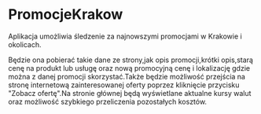 # PromocjeKrakow

Aplikacja umożliwia śledzenie za najnowszymi promocjami w Krakowie i okolicach.

Będzie ona pobierać takie dane ze strony,jak opis promocji,krótki opis,starą cenę na produkt lub usługę oraz nową promocyjną 
cenę i lokalizację gdzie można z danej promocji skorzystać.Także będzie możliwość przejścia na stronę internetową zainteresowanej 
oferty poprzez kliknięcie przycisku "Zobacz ofertę".Na stronie głównej będą wyświetlane aktualne kursy walut oraz możliwość szybkiego 
przeliczenia pozostałych kosztów.
